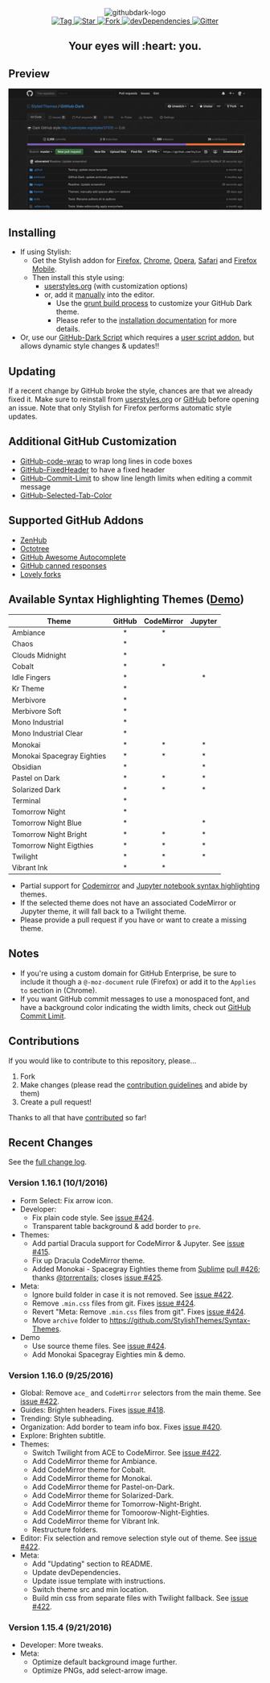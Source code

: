 <p align="center">
  <img alt="githubdark-logo" src="https://rawgit.com/StylishThemes/logos/master/github.dark/githubdark-mini.svg" width="580">
  <br>
  <a href="https://github.com/StylishThemes/GitHub-Dark/tags">
    <img src="https://img.shields.io/github/tag/StylishThemes/GitHub-Dark.svg?label=%20tag%20" alt="Tag">
  </a>
  <a href="https://github.com/StylishThemes/GitHub-Dark/stargazers">
    <img src="http://github-svg-buttons.herokuapp.com/star.svg?user=StylishThemes&repo=GitHub-Dark&style=flat&background=007ec6" alt="Star">
  </a>
  <a href="http://github.com/StylishThemes/GitHub-Dark/fork">
    <img src="http://github-svg-buttons.herokuapp.com/fork.svg?user=StylishThemes&repo=GitHub-Dark&style=flat&background=007ec6" alt="Fork">
  </a>
  <a href="https://david-dm.org/StylishThemes/GitHub-Dark?type=dev">
    <img src="https://img.shields.io/david/dev/StylishThemes/GitHub-Dark.svg?label=%20devDependencies%20" alt="devDependencies">
  </a>
  <a href="https://gitter.im/StylishThemes/GitHub-Dark">
    <img src="https://img.shields.io/gitter/room/StylishThemes/Github-Dark.js.svg?maxAge=2592000" alt="Gitter">
  </a>
</p>
<h2 align="center">Your eyes will :heart: you.</h2>

## Preview
![](./images/screenshots/after_blue.png)

## Installing

* If using Stylish:
  * Get the Stylish addon for [Firefox](https://addons.mozilla.org/en-US/firefox/addon/2108/), [Chrome](https://chrome.google.com/extensions/detail/fjnbnpbmkenffdnngjfgmeleoegfcffe), [Opera](https://addons.opera.com/en/extensions/details/stylish/), [Safari](http://sobolev.us/stylish/) and [Firefox Mobile](https://addons.mozilla.org/en-US/firefox/addon/2108/).
  * Then install this style using:
    * [userstyles.org](http://userstyles.org/styles/37035) (with customization options)
    * or, add it [manually](https://raw.githubusercontent.com/StylishThemes/GitHub-Dark/master/github-dark.css) into the editor.
      * Use the [grunt build process](https://github.com/StylishThemes/GitHub-Dark/wiki/Build) to customize your GitHub Dark theme.
      * Please refer to the [installation documentation](https://github.com/StylishThemes/GitHub-Dark/wiki/Install) for more details.
* Or, use our [GitHub-Dark Script](https://github.com/StylishThemes/GitHub-Dark-Script) which requires a [user script addon](https://github.com/StylishThemes/GitHub-Dark-Script/wiki/Install), but allows dynamic style changes & updates:bangbang:

## Updating

If a recent change by GitHub broke the style, chances are that we already fixed it. Make sure to reinstall from [userstyles.org](https://userstyles.org/styles/37035/github-dark) or [GitHub](https://raw.githubusercontent.com/StylishThemes/GitHub-Dark/master/github-dark.css) before opening an issue. Note that only Stylish for Firefox performs automatic style updates.

## Additional GitHub Customization

* [GitHub-code-wrap](https://github.com/StylishThemes/GitHub-code-wrap) to wrap long lines in code boxes
* [GitHub-FixedHeader](https://github.com/StylishThemes/GitHub-FixedHeader) to have a fixed header
* [GitHub-Commit-Limit](https://github.com/StylishThemes/GitHub-Commit-Limit) to show line length limits when editing a commit message
* [GitHub-Selected-Tab-Color](https://github.com/StylishThemes/GitHub-Selected-Tab-Color)

## Supported GitHub Addons

* [ZenHub](https://www.zenhub.io/)
* [Octotree](https://github.com/buunguyen/octotree/#octotree)
* [GitHub Awesome Autocomplete](https://github.com/algolia/github-awesome-autocomplete)
* [GitHub canned responses](https://github.com/notwaldorf/github-canned-responses#how-to-get-it)
* [Lovely forks](https://github.com/musically-ut/lovely-forks#lovely-forks)

## Available Syntax Highlighting Themes ([Demo](https://stylishthemes.github.io/GitHub-Dark/))

| Theme                      | GitHub | CodeMirror | Jupyter  |
|----------------------------|:------:|:----------:|:--------:|
| Ambiance                   |   *    |     *      |          |
| Chaos                      |   *    |            |          |
| Clouds Midnight            |   *    |            |          |
| Cobalt                     |   *    |     *      |          |
| Idle Fingers               |   *    |            |     *    |
| Kr Theme                   |   *    |            |          |
| Merbivore                  |   *    |            |          |
| Merbivore Soft             |   *    |            |          |
| Mono Industrial            |   *    |            |          |
| Mono Industrial Clear      |   *    |            |          |
| Monokai                    |   *    |     *      |     *    |
| Monokai Spacegray Eighties |   *    |     *      |     *    |
| Obsidian                   |   *    |            |     *    |
| Pastel on Dark             |   *    |     *      |     *    |
| Solarized Dark             |   *    |     *      |     *    |
| Terminal                   |   *    |            |          |
| Tomorrow Night             |   *    |            |          |
| Tomorrow Night Blue        |   *    |            |     *    |
| Tomorrow Night Bright      |   *    |     *      |     *    |
| Tomorrow Night Eigthies    |   *    |     *      |     *    |
| Twilight                   |   *    |     *      |     *    |
| Vibrant Ink                |   *    |     *      |          |

* Partial support for [Codemirror](https://codemirror.net/demo/theme.html) and [Jupyter notebook syntax highlighting](https://github.com/sujitpal/statlearning-notebooks/blob/master/src/chapter2.ipynb) themes.
* If the selected theme does not have an associated CodeMirror or Jupyter theme, it will fall back to a Twilight theme.
* Please provide a pull request if you have or want to create a missing theme.

## Notes

* If you're using a custom domain for GitHub Enterprise, be sure to include it though a `@-moz-document` rule (Firefox) or add it to the `Applies to` section in (Chrome).
* If you want GitHub commit messages to use a monospaced font, and have a background color indicating the width limits, check out [GitHub Commit Limit](https://github.com/StylishThemes/GitHub-Commit-Limit).

## Contributions

If you would like to contribute to this repository, please...

1. Fork
2. Make changes (please read the [contribution guidelines](./.github/CONTRIBUTING.md) and abide by them)
3. Create a pull request!

Thanks to all that have [contributed](./AUTHORS) so far!

## Recent Changes

See the [full change log](https://github.com/StylishThemes/GitHub-Dark/wiki).

### Version 1.16.1 (10/1/2016)

* Form Select: Fix arrow icon.
* Developer:
  * Fix plain code style. See [issue #424](https://github.com/StylishThemes/GitHub-Dark/issues/424).
  * Transparent table background & add border to `pre`.
* Themes:
  * Add partial Dracula support for CodeMirror &amp; Jupyter. See [issue #415](https://github.com/StylishThemes/GitHub-Dark/issues/415).
  * Fix up Dracula CodeMirror theme.
  * Added Monokai - Spacegray Eighties theme from [Sublime](https://github.com/pyoio/monokai-spacegray)  [pull #426](https://github.com/StylishThemes/GitHub-Dark/pull/426); thanks [@torrentails](https://github.com/torrentails); closes [issue #425](https://github.com/StylishThemes/GitHub-Dark/issues/425).
* Meta:
  * Ignore build folder in case it is not removed. See [issue #422](https://github.com/StylishThemes/GitHub-Dark/issues/422).
  * Remove `.min.css` files from git. Fixes [issue #424](https://github.com/StylishThemes/GitHub-Dark/issues/424).
  * Revert "Meta: Remove `.min.css` files from git". Fixes [issue #424](https://github.com/StylishThemes/GitHub-Dark/issues/424).
  * Move `archive` folder to https://github.com/StylishThemes/Syntax-Themes.
* Demo
  * Use source theme files. See [issue #424](https://github.com/StylishThemes/GitHub-Dark/issues/424).
  * Add Monokai Spacegray Eighties min &amp; demo.

### Version 1.16.0 (9/25/2016)

* Global: Remove `ace_` and `CodeMirror` selectors from the main theme. See [issue #422](https://github.com/StylishThemes/GitHub-Dark/issues/422).
* Guides: Brighten headers. Fixes [issue #418](https://github.com/StylishThemes/GitHub-Dark/issues/418).
* Trending: Style subheading.
* Organization: Add border to team info box. Fixes [issue #420](https://github.com/StylishThemes/GitHub-Dark/issues/420).
* Explore: Brighten subtitle.
* Themes:
  * Switch Twilight from ACE to CodeMirror. See [issue #422](https://github.com/StylishThemes/GitHub-Dark/issues/422).
  * Add CodeMirror theme for Ambiance.
  * Add CodeMirror theme for Cobalt.
  * Add CodeMirror theme for Monokai.
  * Add CodeMirror theme for Pastel-on-Dark.
  * Add CodeMirror theme for Solarized-Dark.
  * Add CodeMirror theme for Tomorrow-Night-Bright.
  * Add CodeMirror theme for Tomoorow-Night-Eighties.
  * Add CodeMirror theme for Vibrant Ink.
  * Restructure folders.
* Editor: Fix selection and remove selection style out of theme. See [issue #422](https://github.com/StylishThemes/GitHub-Dark/issues/422).
* Meta:
  * Add "Updating" section to README.
  * Update devDependencies.
  * Update issue template with instructions.
  * Switch theme src and min location.
  * Build min css from separate files with Twilight fallback. See [issue #422](https://github.com/StylishThemes/GitHub-Dark/issues/422).

### Version 1.15.4 (9/21/2016)

* Developer: More tweaks.
* Meta:
  * Optimize default background image further.
  * Optimize PNGs, add select-arrow image.
